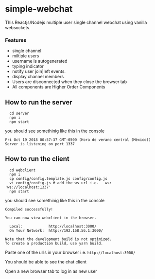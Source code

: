 # simple-webchat


This Reactjs/Nodejs multiple user single channel webchat using vanilla websockets.

### Features
 - single channel
 - miltiple users
 - username is autogenerated
 - typing indicator
 - notify user join|left events.
 - display channel members
 - Users are disconnected when they close the browser tab
 - All components are Higher Order Components


## How to run the server
```
  cd server
  npm i
  npm start
```
you should see somethinig like this in the console


`Fri Oct 19 2018 00:57:37 GMT-0500 (Hora de verano central (México)) Server is listening on port 1337`

## How to run the client
```
  cd webclient
  npm i
  cp config/config.template.js config/config.js
  vi config/config.js # add the ws url i.e.   ws: 'ws://localhost:1337'
  npm start
```

you should see somethinig like this in the console

```
Compiled successfully!

You can now view webclient in the browser.

  Local:            http://localhost:3000/
  On Your Network:  http://192.168.56.1:3000/

Note that the development build is not optimized.
To create a production build, use yarn build.
```

Paste one of the urls in your browser i.e. `http://localhost:3000/`

You should be able to see the chat client

Open a new browser tab to log in as new user

